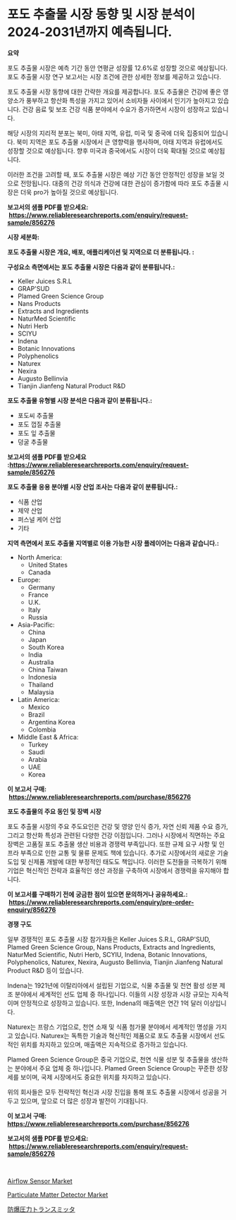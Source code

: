 <p><h1>포도 추출물 시장 동향 및 시장 분석이 2024-2031년까지 예측됩니다.</h1></p><p><strong>요약</strong></p>
<p><p>포도 추출물 시장은 예측 기간 동안 연평균 성장률 12.6%로 성장할 것으로 예상됩니다. 포도 추출물 시장 연구 보고서는 시장 조건에 관한 상세한 정보를 제공하고 있습니다.</p><p>포도 추출물 시장 동향에 대한 간략한 개요를 제공합니다. 포도 추출물은 건강에 좋은 영양소가 풍부하고 항산화 특성을 가지고 있어서 소비자들 사이에서 인기가 높아지고 있습니다. 건강 음료 및 보조 건강 식품 분야에서 수요가 증가하면서 시장이 성장하고 있습니다.</p><p>해당 시장의 지리적 분포는 북미, 아태 지역, 유럽, 미국 및 중국에 더욱 집중되어 있습니다. 북미 지역은 포도 추출물 시장에서 큰 영향력을 행사하며, 아태 지역과 유럽에서도 성장할 것으로 예상됩니다. 향후 미국과 중국에서도 시장이 더욱 확대될 것으로 예상됩니다.</p><p>이러한 조건을 고려할 때, 포도 추출물 시장은 예상 기간 동안 안정적인 성장을 보일 것으로 전망됩니다. 대중의 건강 의식과 건강에 대한 관심이 증가함에 따라 포도 추출물 시장은 더욱 pro가 높아질 것으로 예상됩니다.</p></p>
<p><strong>보고서의 샘플 PDF를 받으세요: &nbsp;<a href="https://www.reliableresearchreports.com/enquiry/request-sample/856276">https://www.reliableresearchreports.com/enquiry/request-sample/856276</a></strong></p>
<p><strong>시장 세분화:</strong></p>
<p><strong> 포도 추출물 시장은 개요, 배포, 애플리케이션 및 지역으로 더 분류됩니다. :</strong></p>
<p><strong>구성요소 측면에서는 포도 추출물 시장은 다음과 같이 분류됩니다.:</strong></p>
<p><ul><li>Keller Juices S.R.L</li><li>GRAP'SUD</li><li>Plamed Green Science Group</li><li>Nans Products</li><li>Extracts and Ingredients</li><li>NaturMed Scientific</li><li>Nutri Herb</li><li>SCIYU</li><li>Indena</li><li>Botanic Innovations</li><li>Polyphenolics</li><li>Naturex</li><li>Nexira</li><li>Augusto Bellinvia</li><li>Tianjin Jianfeng Natural Product R&D</li></ul></p>
<p><strong> 포도 추출물 유형별 시장 분석은 다음과 같이 분류됩니다.:</strong></p>
<p><ul><li>포도씨 추출물</li><li>포도 껍질 추출물</li><li>포도 잎 추출물</li><li>덩굴 추출물</li></ul></p>
<p><strong>보고서의 샘플 PDF를 받으세요 :<a href="https://www.reliableresearchreports.com/enquiry/request-sample/856276">https://www.reliableresearchreports.com/enquiry/request-sample/856276</a></strong></p>
<p><strong> 포도 추출물 응용 분야별 시장 산업 조사는 다음과 같이 분류됩니다.:</strong></p>
<p><ul><li>식품 산업</li><li>제약 산업</li><li>퍼스널 케어 산업</li><li>기타</li></ul></p>
<p><strong>지역 측면에서 포도 추출물 지역별로 이용 가능한 시장 플레이어는 다음과 같습니다.:</strong></p>
<p><ul>
    <li>
        North America:
        <ul>
            <li>United States</li>
            <li>Canada</li>
        </ul>
    </li>
    <li>
        Europe:
        <ul>
            <li>Germany</li>
            <li>France</li>
            <li>U.K.</li>
            <li>Italy</li>
            <li>Russia</li>
        </ul>
    </li>
    <li>
        Asia-Pacific:
        <ul>
            <li>China</li>
            <li>Japan</li>
            <li>South Korea</li>
            <li>India</li>
            <li>Australia</li>
            <li>China Taiwan</li>
            <li>Indonesia</li>
            <li>Thailand</li>
            <li>Malaysia</li>
        </ul>
    </li>
    <li>
        Latin America:
        <ul>
            <li>Mexico</li>
            <li>Brazil</li>
            <li>Argentina Korea</li>
            <li>Colombia</li>
        </ul>
    </li>
    <li>
        Middle East & Africa:
        <ul>
            <li>Turkey</li>
            <li>Saudi</li>
            <li>Arabia</li>
            <li>UAE</li>
            <li>Korea</li>
        </ul>
    </li>
    </ul></p>
<p><strong>이 보고서 구매: &nbsp;<a href="https://www.reliableresearchreports.com/purchase/856276">https://www.reliableresearchreports.com/purchase/856276</a></strong></p>
<p><strong>포도 추출물의 주요 동인 및 장벽 시장</strong></p>
<p><p>포도 추출물 시장의 주요 주도요인은 건강 및 영양 인식 증가, 자연 신뢰 제품 수요 증가, 그리고 항산화 특성과 관련된 다양한 건강 이점입니다. 그러나 시장에서 직면하는 주요 장벽은 고품질 포도 추출물 생산 비용과 경쟁력 부족입니다. 또한 규제 요구 사항 및 인프라 부족으로 인한 교통 및 물류 문제도 책에 있습니다. 추가로 시장에서의 새로운 기술 도입 및 신제품 개발에 대한 부정적인 태도도 책입니다. 이러한 도전들을 극복하기 위해 기업은 혁신적인 전략과 효율적인 생산 과정을 구축하여 시장에서 경쟁력을 유지해야 합니다.</p></p>
<p><strong>이 보고서를 구매하기 전에 궁금한 점이 있으면 문의하거나 공유하세요.: &nbsp;<a href="https://www.reliableresearchreports.com/enquiry/pre-order-enquiry/856276">https://www.reliableresearchreports.com/enquiry/pre-order-enquiry/856276</a></strong></p>
<p><strong>경쟁 구도</strong></p>
<p><p>일부 경쟁적인 포도 추출물 시장 참가자들은 Keller Juices S.R.L, GRAP'SUD, Plamed Green Science Group, Nans Products, Extracts and Ingredients, NaturMed Scientific, Nutri Herb, SCYIU, Indena, Botanic Innovations, Polyphenolics, Naturex, Nexira, Augusto Bellinvia, Tianjin Jianfeng Natural Product R&D 등이 있습니다.</p><p>Indena는 1921년에 이탈리아에서 설립된 기업으로, 식물 추출물 및 천연 활성 성분 제조 분야에서 세계적인 선도 업체 중 하나입니다. 이들의 시장 성장과 시장 규모는 지속적이며 안정적으로 성장하고 있습니다. 또한, Indena의 매출액은 연간 1억 달러 이상입니다.</p><p>Naturex는 프랑스 기업으로, 천연 소재 및 식품 첨가물 분야에서 세계적인 명성을 가지고 있습니다. Naturex는 독특한 기술과 혁신적인 제품으로 포도 추출물 시장에서 선도적인 위치를 차지하고 있으며, 매출액은 지속적으로 증가하고 있습니다.</p><p>Plamed Green Science Group은 중국 기업으로, 천연 식물 성분 및 추출물을 생산하는 분야에서 주요 업체 중 하나입니다. Plamed Green Science Group는 꾸준한 성장세를 보이며, 국제 시장에서도 중요한 위치를 차지하고 있습니다.</p><p>위의 회사들은 모두 전략적인 혁신과 시장 진입을 통해 포도 추출물 시장에서 성공을 거두고 있으며, 앞으로 더 많은 성장과 발전이 기대됩니다.</p></p>
<p><strong>이 보고서 구매: &nbsp; <a href="https://www.reliableresearchreports.com/purchase/856276">https://www.reliableresearchreports.com/purchase/856276</a></strong></p>
<p><strong>보고서의 샘플 PDF를 받으세요: &nbsp;<a href="https://www.reliableresearchreports.com/enquiry/request-sample/856276">https://www.reliableresearchreports.com/enquiry/request-sample/856276</a></strong><strong></strong></p>
<p>&nbsp;</p>
<p><p><a href="https://github.com/josesg55/Market-Research-Report-List-2/blob/main/airflow-sensor-market.md">Airflow Sensor Market</a></p><p><a href="https://github.com/mancsybtousav/Market-Research-Report-List-1/blob/main/particulate-matter-detector-market.md">Particulate Matter Detector Market</a></p><p><a href="https://github.com/SarahFahey88/Market-Research-Report-List-1/blob/main/981464610663.md">防爆圧力トランスミッタ</a></p></p>